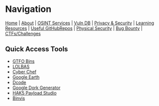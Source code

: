# Navigation
[Home](index.md) | [About](about.md) | [OSINT Services](osint-services.md) | [Vuln DB](vuln-db.md) | [Privacy & Security](privacy-security.md) |
[Learning Resources](learning-resources.md) | [Useful GitHubRepos](useful-github-repos.md) | [Physical Security](physical-security.md) |
[Bug Bounty](bug-bounty.md) | [CTFs/Challenges](ctfs-challenges.md)

## Quick Access Tools
* [GTFO Bins](https://gtfobins.github.io/)
* [LOLBAS](https://lolbas-project.github.io/#)
* [Cyber Chef](https://gchq.github.io/CyberChef/)
* [Google Earth](https://earth.google.com/)
* [Dcode](https://www.dcode.fr/en)
* [Google Dork Generator](https://pentest-tools.com/information-gathering/google-hacking)
* [HAK5 Payload Studio](https://payloadstudio.hak5.org/community/)
* [Binvis](https://binvis.io/#/)